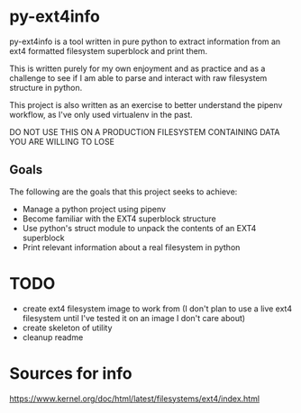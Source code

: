 # py-ext4info

py-ext4info is a tool written in pure python to extract information from an ext4 formatted filesystem superblock and print them.

This is written purely for my own enjoyment and as practice and as a challenge to see if I am able to parse and interact with raw filesystem structure in python.

This project is also written as an exercise to better understand the pipenv workflow, as I've only used virtualenv in the past.

DO NOT USE THIS ON A PRODUCTION FILESYSTEM CONTAINING DATA YOU ARE WILLING TO LOSE

## Goals

The following are the goals that this project seeks to achieve:

* Manage a python project using pipenv
* Become familiar with the EXT4 superblock structure
* Use python's struct module to unpack the contents of an EXT4 superblock
* Print relevant information about a real filesystem in python

# TODO
* create ext4 filesystem image to work from (I don't plan to use a live ext4 filesystem until I've tested it on an image I don't care about)
* create skeleton of utility
* cleanup readme

# Sources for info
https://www.kernel.org/doc/html/latest/filesystems/ext4/index.html
